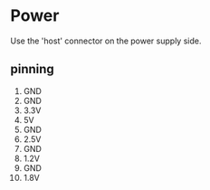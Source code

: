# Power
Use the 'host' connector on the power supply side.
## pinning
 1. GND
 2. GND
 3. 3.3V
 4. 5V
 5. GND
 6. 2.5V
 7. GND
 8. 1.2V
 9. GND
 10. 1.8V
